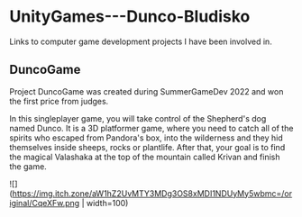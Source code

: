 # UnityGames---Dunco-Bludisko
Links to computer game development projects I have been involved in.

## DuncoGame

Project DuncoGame was created during SummerGameDev 2022 and won the first price from judges.

In this singleplayer game, you will take control of the Shepherd's dog named Dunco. 
It is a 3D platformer game, where you need to catch all of the spirits who escaped from Pandora's box, 
into the wilderness and they hid themselves inside sheeps, rocks or plantlife.
After that, your goal is to find the magical Valashaka at the top of the mountain called Krivan and finish the game.

![](https://img.itch.zone/aW1hZ2UvMTY3MDg3OS8xMDI1NDUyMy5wbmc=/original/CqeXFw.png | width=100)
